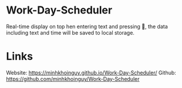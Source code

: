 # Work-Day-Scheduler
Real-time display on top
hen entering text and pressing 💾, the data including text and time will be saved to local storage.

# Links
Website: https://minhkhoinguy.github.io/Work-Day-Scheduler/
Github: https://github.com/minhkhoinguy/Work-Day-Scheduler
